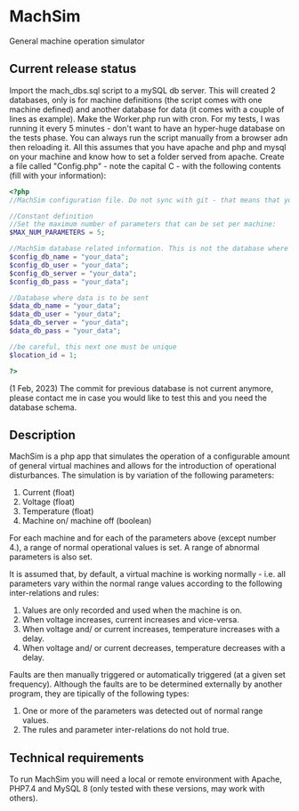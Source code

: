 # MachSim
General machine operation simulator

## Current release status
Import the mach_dbs.sql script to a mySQL db server. This will created 2 databases, only is for machine definitions (the script comes with one machine defined) and another database for data (it comes with a couple of lines as example). Make the Worker.php run with cron. For my tests, I was running it every 5 minutes - don't want to have an hyper-huge database on the tests phase. You can always run the script manually from a browser adn then reloading it. All this assumes that you have apache and php and mysql on your machine and know how to set a folder served from apache. Create a file called "Config.php" - note the capital C - with the following contents (fill with your information):

```php
<?php
//MachSim configuration file. Do not sync with git - that means that you should add it to the .gitignore file!

//Constant definition
//Set the maximum number of parameters that can be set per machine:
$MAX_NUM_PARAMETERS = 5;

//MachSim database related information. This is not the database where data is to be sent. That is further down below.
$config_db_name = "your_data";
$config_db_user = "your_data";
$config_db_server = "your_data";
$config_db_pass = "your_data";

//Database where data is to be sent
$data_db_name = "your_data";
$data_db_user = "your_data";
$data_db_server = "your_data";
$data_db_pass = "your_data";

//be careful, this next one must be unique
$location_id = 1;

?>
```

(1 Feb, 2023) The commit for previous database is not current anymore, please contact me in case you would like to test this and you need the database schema.
 
## Description
MachSim is a php app that simulates the operation of a configurable amount of general virtual machines and allows for the introduction of operational disturbances. The simulation is by variation of the following parameters:

1. Current (float)
2. Voltage (float)
3. Temperature (float)
4. Machine on/ machine off (boolean)

For each machine and for each of the parameters above (except number 4.), a range of normal operational values is set. A range of abnormal parameters is also set.

It is assumed that, by default, a virtual machine is working normally - i.e. all parameters vary within the normal range values according to the following inter-relations and rules:

1. Values are only recorded and used when the machine is on.
2. When voltage increases, current increases and vice-versa.
3. When voltage and/ or current increases, temperature increases with a delay.
4. When voltage and/ or current decreases, temperature decreases with a delay.

Faults are then manually triggered or automatically triggered (at a given set frequency). Although the faults are to be determined externally by another program, they are tipically of the following types:

1. One or more of the parameters was detected out of normal range values.
2. The rules and parameter inter-relations do not hold true.

## Technical requirements

To run MachSim you will need a local or remote environment with Apache, PHP7.4 and MySQL 8 (only tested with these versions, may work with others).
